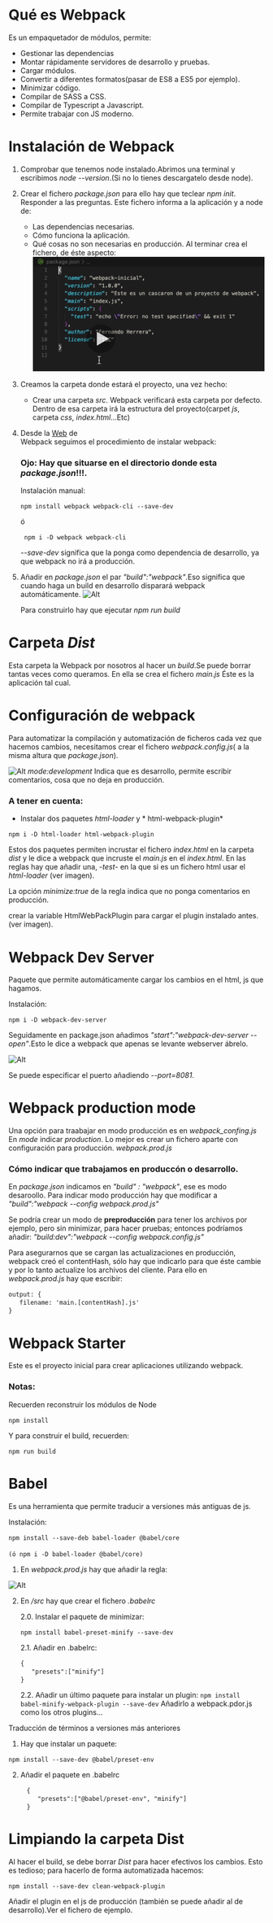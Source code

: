 # Qué es Webpack
Es un empaquetador de módulos, permite:
* Gestionar las dependencias
* Montar rápidamente servidores de desarrollo y pruebas.
* Cargar módulos.
* Convertir a diferentes formatos(pasar de ES8 a ES5 por ejemplo).
* Minimizar código.
* Compilar de SASS a CSS.
* Compilar de Typescript a Javascript.
* Permite trabajar con JS moderno.

# Instalación de Webpack

1. Comprobar que tenemos node instalado.Abrimos una terminal 
   y escribimos *node --version*.(Si no lo tienes descargatelo desde node).

2.  Crear el fichero *package.json* para ello hay que teclear *npm init*.
    Responder a las preguntas. 
    Este fichero informa a la aplicación y a node de:
     * Las dependencias necesarias.
     * Cómo funciona la aplicación.
     * Qué cosas no son necesarias en producción.
    Al terminar crea el fichero, de éste aspecto: 
    ![Alt](/package_json.png) 

3. Creamos la carpeta donde estará el proyecto, una vez hecho:
    * Crear una carpeta *src*. Webpack verificará esta carpeta por defecto. 
      Dentro de esa carpeta irá la estructura del proyecto(carpet *js*, carpeta *css*, *index.html*...Etc)
4. Desde la [Web](https://webpack.js.org/guides/getting-started/) de       
   Webpack seguimos el procedimiento de instalar webpack:
    ### Ojo: Hay que situarse en el directorio donde esta *package.json*!!!.

    Instalación manual:
    ```
    npm install webpack webpack-cli --save-dev
    ```
    ó 
   ```
    npm i -D webpack webpack-cli 
    ```

    *--save-dev* significa que la ponga como dependencia de desarrollo, ya que webpack no irá a producción.
5. Añadir en *package.json* el par *"build":"webpack"*.Eso significa que cuando haga un build en desarrollo disparará webpack automáticamente.
   ![Alt](/package_json_build.png)

   Para construirlo hay que ejecutar *npm run build*

# Carpeta *Dist*
 Esta carpeta la Webpack por nosotros al hacer un *build*.Se puede borrar tantas veces como queramos.
 En ella se crea el fichero *main.js*
 Éste es la aplicación tal cual.

# Configuración de webpack
Para automatizar la compilación y automatización de ficheros cada vez que hacemos cambios, necesitamos crear el fichero *webpack.config.js*( a la misma altura que *package.json*).

 ![Alt](/webpack_config_js.png)
 *mode:development* Indica que es desarrollo, permite escribir comentarios, cosa que no deja en producción.

### A tener en cuenta:
 * Instalar dos paquetes *html-loader* y * html-webpack-plugin*
 ```
 npm i -D html-loader html-webpack-plugin
 ```
 Estos dos paquetes permiten incrustar el fichero *index.html* en la carpeta *dist* y le dice a webpack que incruste el *main.js* en el *index.html*.
 En las reglas hay que añadir una, -*test*- en la que si es un fichero html usar el *html-loader* (ver imagen).

La opción *minimize:true* de la regla indica que no ponga comentarios en producción.

 crear la variable HtmlWebPackPlugin para cargar el plugin instalado antes.
 (ver imagen).
  

# Webpack Dev Server
Paquete que permite automáticamente cargar los cambios en el html, js que hagamos.

Instalación:

```
npm i -D webpack-dev-server
```
Seguidamente en package.json añadimos 
*"start":"webpack-dev-server --open"*.Esto le dice a webpack que apenas se levante webserver ábrelo.

![Alt](/package_json_start.png)

Se puede especificar el puerto añadiendo *--port=8081*.


# Webpack production mode
Una opción para traabajar en modo producción es en *webpack_confing.js*
En *mode* indicar *production*.
Lo mejor es crear un fichero aparte con configuración para producción.
*webpack.prod.js*

### Cómo indicar que trabajamos en produccón o desarrollo.
En *package.json* indicamos en *"build" : "webpack"*, ese es modo desaroollo.
Para indicar modo producción hay que modificar a *"build":"webpack --config webpack.prod.js"*

Se podría crear un modo de **preproducción** para tener los archivos por ejemplo, pero sin minimizar, para hacer pruebas; entonces podríamos añadir:
*"build:dev":"webpack --config webpack.config.js"* 

 Para asegurarnos que se cargan las actualizaciones en producción, webpack creó el contentHash, sólo hay que indicarlo para que éste cambie y por lo tanto actualize los archivos del cliente.
 Para ello en *webpack.prod.js* hay que escribir:
 ```
 output: {
    filename: 'main.[contentHash].js'
 }
 ```
 
# Webpack Starter

Este es el proyecto inicial para crear aplicaciones utilizando webpack.

### Notas:
Recuerden reconstruir los módulos de Node
```
npm install
```

Y para construir el build, recuerden:
```
npm run build
```

# Babel 
Es una herramienta que permite traducir a versiones más antiguas de js.

Instalación:
```
npm install --save-deb babel-loader @babel/core

(ó npm i -D babel-loader @babel/core)
```

1. En *webpack.prod.js* hay que añadir la regla:

![Alt](/babel1.png)

2. En */src* hay que crear el fichero *.babelrc*

   2.0. Instalar el paquete de minimizar:

      ```
      npm install babel-preset-minify --save-dev
      ```
   2.1. Añadir en .babelrc:
     
     ```
     {
        "presets":["minify"]
     }
     ```
   2.2. Añadir un último paquete para instalar un plugin:
       ```
       npm install babel-minify-webpack-plugin --save-dev
       ```
       Añadirlo a webpack.pdor.js como los otros plugins...

Traducción de términos a versiones más anteriores
1. Hay que instalar un paquete:

```
npm install --save-dev @babel/preset-env
```
2. Añadir el paquete en .babelrc

```
     {
        "presets":["@babel/preset-env", "minify"]
     }
```

# Limpiando la carpeta Dist
    
Al hacer el build, se debe borrar *Dist* para hacer efectivos los cambios.
Esto es tedioso; para hacerlo de forma automatizada hacemos:

```
npm install --save-dev clean-webpack-plugin
```
Añadir el plugin en el js de producción (también se puede añadir al de desarrollo).Ver el fichero de ejemplo.


